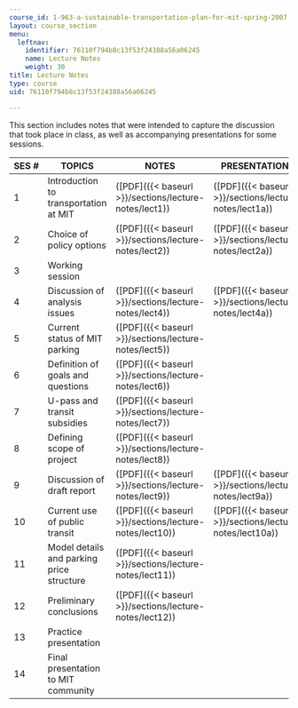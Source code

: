 ```yaml
---
course_id: 1-963-a-sustainable-transportation-plan-for-mit-spring-2007
layout: course_section
menu:
  leftnav:
    identifier: 76110f794b8c13f53f24388a56a06245
    name: Lecture Notes
    weight: 30
title: Lecture Notes
type: course
uid: 76110f794b8c13f53f24388a56a06245

---
```


This section includes notes that were intended to capture the discussion that took place in class, as well as accompanying presentations for some sessions.

| SES # | TOPICS | NOTES | PRESENTATIONS |
| --- | --- | --- | --- |
| 1 | Introduction to transportation at MIT | ([PDF]({{< baseurl >}}/sections/lecture-notes/lect1)) | ([PDF]({{< baseurl >}}/sections/lecture-notes/lect1a)) |
| 2 | Choice of policy options | ([PDF]({{< baseurl >}}/sections/lecture-notes/lect2)) | ([PDF]({{< baseurl >}}/sections/lecture-notes/lect2a)) |
| 3 | Working session | &nbsp; |
| 4 | Discussion of analysis issues | ([PDF]({{< baseurl >}}/sections/lecture-notes/lect4)) | ([PDF]({{< baseurl >}}/sections/lecture-notes/lect4a)) |
| 5 | Current status of MIT parking | ([PDF]({{< baseurl >}}/sections/lecture-notes/lect5)) | &nbsp; |
| 6 | Definition of goals and questions | ([PDF]({{< baseurl >}}/sections/lecture-notes/lect6)) | &nbsp; |
| 7 | U-pass and transit subsidies | ([PDF]({{< baseurl >}}/sections/lecture-notes/lect7)) | &nbsp; |
| 8 | Defining scope of project | ([PDF]({{< baseurl >}}/sections/lecture-notes/lect8)) | &nbsp; |
| 9 | Discussion of draft report | ([PDF]({{< baseurl >}}/sections/lecture-notes/lect9)) | ([PDF]({{< baseurl >}}/sections/lecture-notes/lect9a)) |
| 10 | Current use of public transit | ([PDF]({{< baseurl >}}/sections/lecture-notes/lect10)) | ([PDF]({{< baseurl >}}/sections/lecture-notes/lect10a)) |
| 11 | Model details and parking price structure | ([PDF]({{< baseurl >}}/sections/lecture-notes/lect11)) | &nbsp; |
| 12 | Preliminary conclusions | ([PDF]({{< baseurl >}}/sections/lecture-notes/lect12)) | &nbsp; |
| 13 | Practice presentation | &nbsp; |
| 14 | Final presentation to MIT community | &nbsp; |